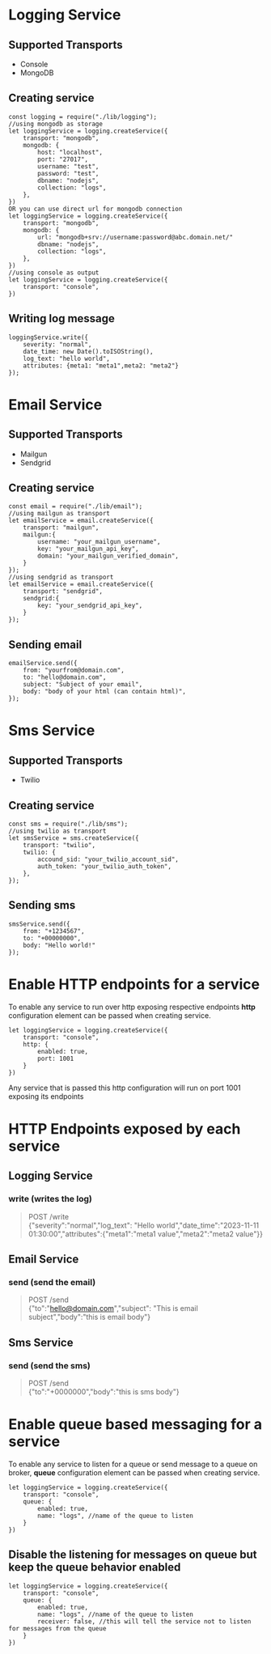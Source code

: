 # Logging Service
## Supported Transports
- Console
- MongoDB
## Creating service
```
const logging = require("./lib/logging");
//using mongodb as storage
let loggingService = logging.createService({
    transport: "mongodb",
    mongodb: {
        host: "localhost",
        port: "27017",
        username: "test",
        password: "test",
        dbname: "nodejs",
        collection: "logs",
    },
})
OR you can use direct url for mongodb connection
let loggingService = logging.createService({
    transport: "mongodb",
    mongodb: {
        url: "mongodb+srv://username:password@abc.domain.net/"
        dbname: "nodejs",
        collection: "logs",
    },
})
//using console as output
let loggingService = logging.createService({
    transport: "console",
})
```
## Writing log message
```
loggingService.write({
    severity: "normal",
    date_time: new Date().toISOString(),
    log_text: "hello world",
    attributes: {meta1: "meta1",meta2: "meta2"}
});
```

# Email Service
## Supported Transports
- Mailgun
- Sendgrid
## Creating service
```
const email = require("./lib/email");
//using mailgun as transport
let emailService = email.createService({
    transport: "mailgun",
    mailgun:{
        username: "your_mailgun_username",
        key: "your_mailgun_api_key",
        domain: "your_mailgun_verified_domain",
    }
});
//using sendgrid as transport
let emailService = email.createService({
    transport: "sendgrid",
    sendgrid:{
        key: "your_sendgrid_api_key",
    }
});
```
## Sending email
```
emailService.send({
    from: "yourfrom@domain.com",
    to: "hello@domain.com",
    subject: "Subject of your email",
    body: "body of your html (can contain html)",
});
```

# Sms Service
## Supported Transports
- Twilio
## Creating service
```
const sms = require("./lib/sms");
//using twilio as transport
let smsService = sms.createService({
    transport: "twilio",
    twilio: {
        accound_sid: "your_twilio_account_sid",
        auth_token: "your_twilio_auth_token",
    },
});
```
## Sending sms
```
smsService.send({
    from: "+1234567",
    to: "+00000000",
    body: "Hello world!"
});
```
# Enable HTTP endpoints for a service
To enable any service to run over http exposing respective endpoints **http** configuration element can be passed when creating service.
```
let loggingService = logging.createService({
    transport: "console",
    http: {
        enabled: true,
        port: 1001
    }
})
```
Any service that is passed this http configuration will run on port 1001 exposing its endpoints

# HTTP Endpoints exposed by each service

## Logging Service
### write (writes the log)
> POST /write <br />
{"severity":"normal","log_text": "Hello world","date_time":"2023-11-11 01:30:00","attributes":{"meta1":"meta1 value","meta2":"meta2 value"}}

## Email Service
### send (send the email)
> POST /send <br />
{"to":"hello@domain.com","subject": "This is email subject","body":"this is email body"}

## Sms Service
### send (send the sms)
> POST /send <br />
{"to":"+0000000","body":"this is sms body"}

# Enable queue based messaging for a service
To enable any service to listen for a queue or send message to a queue on broker, **queue** configuration element can be passed when creating service.
```
let loggingService = logging.createService({
    transport: "console",
    queue: {
        enabled: true,
        name: "logs", //name of the queue to listen
    }
})
```
## Disable the listening for messages on queue but keep the queue behavior enabled
```
let loggingService = logging.createService({
    transport: "console",
    queue: {
        enabled: true,
        name: "logs", //name of the queue to listen
        receiver: false, //this will tell the service not to listen for messages from the queue
    }
})
```